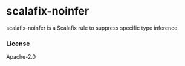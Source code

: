 scalafix-noinfer
================

scalafix-noinfer is a Scalafix rule to suppress specific type inference.

### License

Apache-2.0
